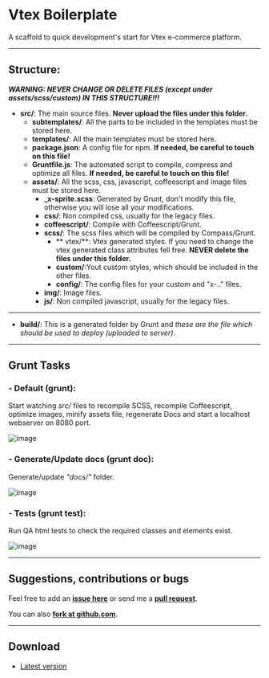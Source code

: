 Vtex Boilerplate
===============

A scaffold to quick development's start for Vtex e-commerce platform.

***


## Structure:
***WARNING: NEVER CHANGE OR DELETE FILES (except under assets/scss/custom) IN THIS STRUCTURE!!!***

- **src/**: The main source files. **Never upload the files under this folder.**
    - **subtemplates/**: All the parts to be included in the templates must be stored here.
    - **templates/**: All the main templates must be stored here.
    - **package.json**: A config file for npm. **If needed, be careful to touch on this file!**
    - **Gruntfile.js**: The automated script to compile, compress and optimize all files. **If needed, be careful to touch on this file!**
    - **assets/**: All the scss, css, javascript, coffeescript and image files must be stored here.
	    -  **_x-sprite.scss**: Generated by Grunt, don't modify this file, otherwise you will lose all your modifications.
	    -  **css/**: Non compiled css, usually for the legacy files.
	   	- **coffeescript/**: Compile with Coffeescript/Grunt.
	    -  **scss/**: The scss files which will be compiled by Compass/Grunt.
	    	- ** vtex/**: Vtex generated styles. If you need to change the vtex generated class attributes fell free. **NEVER delete the files under this folder.**
	    	- **custom/**:Yout custom styles, which should be included in the other files.
	    	- **config/**: The config files for your custom and "x-.." files.
	    - **img/**: Image files.
	    - **js/**: Non compiled javascript, usually for the legacy files.



***

- **build/**: This is a generated folder by Grunt and *these are the file which should be used to deploy (uploaded to server)*.

***

## Grunt Tasks

### - Default (grunt):

Start watching *src/* files to recompile SCSS, recompile Coffeescript, optimize images, minify assets file, regenerate Docs and start a localhost webserver on 8080 port.

![image](http://i57.tinypic.com/mic94y.gif)


### - Generate/Update docs (grunt doc):

Generate/update *"docs/"* folder.

![image](http://i59.tinypic.com/o9l11v.gif)

### - Tests (grunt test):

Run QA html tests to check the required classes and elements exist.

![image](http://s21.postimg.org/6tdf2zoav/vtex_boilerplate_grunt_test.gif)


***
## Suggestions, contributions or bugs

Feel free to add an **[issue here](https://github.com/ricardodantas/vtex-boilerplate/issues)** or send me a **[pull request](https://github.com/ricardodantas/vtex-boilerplate/pulls)**.


You can also **[fork at github.com](https://github.com/ricardodantas/vtex-boilerplate/fork)**.

***


## Download
 - [Latest version](https://github.com/ricardodantas/vtex-boilerplate/archive/master.zip)
